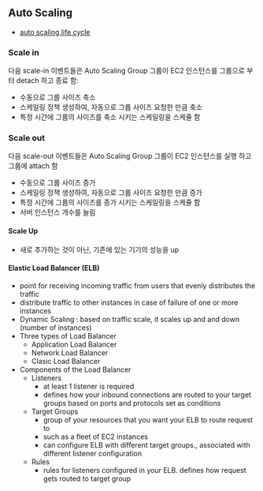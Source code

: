 
## Auto Scaling

- [auto scaling life cycle](https://docs.aws.amazon.com/autoscaling/ec2/userguide/AutoScalingGroupLifecycle.html)


###  Scale in

다음 scale-in 이벤트들은 Auto Scaling Group 그룹이 EC2 인스턴스를 그룹으로 부터 detach 하고 종료 함:
- 수동으로 그룹 사이즈 축소
- 스케일링 정책 생성하여, 자동으로 그룹 사이즈 요청한 만큼 축소
- 특정 시간에 그룹의 사이즈를 축소 시키는 스케일링을 스케쥴 함

### Scale out

다음 scale-out 이벤트들은 Auto Scaling Group 그룹이 EC2 인스턴스를 실행 하고 그룹에 attach 함
- 수동으로 그룹 사이즈 증가
- 스케일링 정책 생성하여, 자동으로 그룹 사이즈 요청한 만큼 증가
- 특정 시간에 그룹의 사이즈를 증가 시키는 스케일링을 스케쥴 함
- 서버 인스턴스 개수를 늘림


#### Scale Up
- 새로 추가하는 것이 아닌, 기존에 있는 기기의 성능을 up


#### Elastic Load Balancer (ELB)
- point for receiving incoming traffic from users that evenly distributes the traffic
- distribute traffic to other instances in case of failure of one or more instances
- Dynamic Scaling : based on traffic scale, it scales up and and down (number of instances)
- Three types of Load Balancer
  - Application Load Balancer
  - Network Load Balancer
  - Clasic Load Balancer
- Components of the Load Balancer
  - Listeners
    - at least 1 listener is required
    - defines how your inbound connections are routed to your target groups based on ports and protocols set as conditions
  - Target Groups
    - group of your resources that you want your ELB to route request to
    - such as a fleet of EC2 instances
    - can configure ELB with different target groups., associated with different listener configuration
  - Rules
    - rules for listeners configured in your ELB. defines how request gets routed to target group